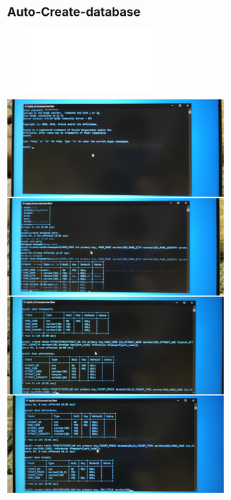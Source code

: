 # Auto-Create-database


<figure class="video_container">
  <iframe src="img/video_20220614_234207.mp4" frameborder="0" allowfullscreen="true"> </iframe>
</figure>

![Alt text](img/IMG_20220614_234127.jpg "a title")
![Alt text](img/IMG_20220614_234135.jpg "a title")
![Alt text](img/IMG_20220614_234146.jpg "a title")
![Alt text](img/IMG_20220614_234149.jpg "a title")